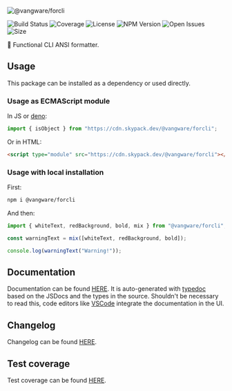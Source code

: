 ![@vangware/forcli](https://i.imgur.com/CFLNpNS.png)

![Build Status](https://img.shields.io/github/workflow/status/vangware/forcli/Test.svg?style=for-the-badge&labelColor=666&color=2b7&link=https://github.com/vangware/forcli/actions)
![Coverage](https://img.shields.io/coveralls/github/vangware/forcli.svg?style=for-the-badge&labelColor=666&color=2b7&link=https://coveralls.io/github/vangware/forcli)
![License](https://img.shields.io/npm/l/@vangware/forcli.svg?style=for-the-badge&labelColor=666&color=2b7&link=https://github.com/vangware/forcli/blob/main/LICENSE)
![NPM Version](https://img.shields.io/npm/v/@vangware/forcli.svg?style=for-the-badge&labelColor=666&color=2b7&link=https://npm.im/@vangware/forcli)
![Open Issues](https://img.shields.io/github/issues/vangware/forcli.svg?style=for-the-badge&labelColor=666&color=2b7&link=https://github.com/vangware/forcli/issues)
![Size](https://img.shields.io/bundlephobia/minzip/@vangware/forcli.svg?style=for-the-badge&labelColor=666&color=2b7&label=size&link=https://bundlephobia.com/result?p=@vangware/forcli)

🎨 Functional CLI ANSI formatter.

## Usage

This package can be installed as a dependency or used directly.

### Usage as ECMAScript module

In JS or [deno](https://deno.land/):

```js
import { isObject } from "https://cdn.skypack.dev/@vangware/forcli";
```

Or in HTML:

```html
<script type="module" src="https://cdn.skypack.dev/@vangware/forcli"></script>
```

### Usage with local installation

First:

```bash
npm i @vangware/forcli
```

And then:

```js
import { whiteText, redBackground, bold, mix } from "@vangware/forcli";

const warningText = mix([whiteText, redBackground, bold]);

console.log(warningText("Warning!"));
```

## Documentation

Documentation can be found [HERE](https://forcli.vangware.com). It is auto-generated with [typedoc](https://typedoc.org/) based on the JSDocs and the types in the source. Shouldn't be necessary to read this, code editors like [VSCode](https://code.visualstudio.com/) integrate the documentation in the UI.

## Changelog

Changelog can be found [HERE](https://github.com/vangware/forcli/blob/main/CHANGELOG.md).

## Test coverage

Test coverage can be found [HERE](https://coveralls.io/github/vangware/forcli).
